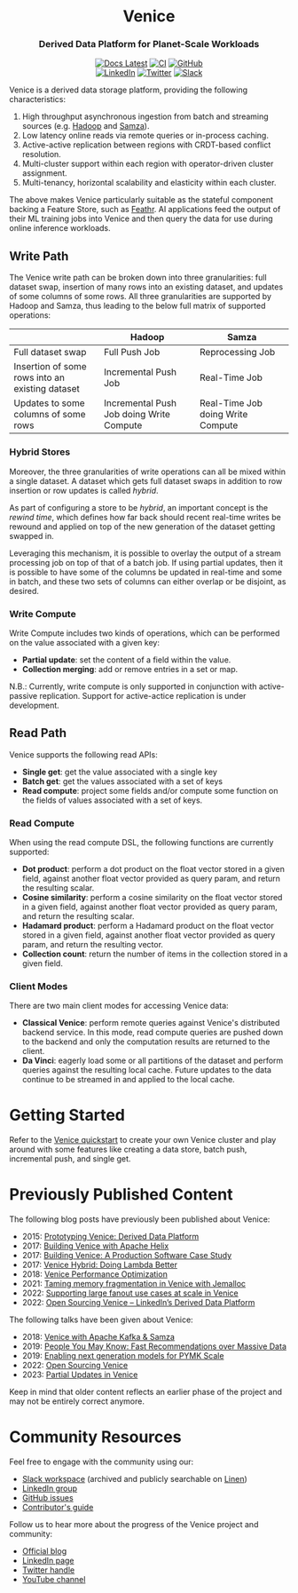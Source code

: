 <html>
    <h1 align="center">
      Venice
    </h1>
    <h3 align="center">
      Derived Data Platform for Planet-Scale Workloads<br/>
    </h3>
    <div align="center">
        <a href="https://venicedb.org/"><img src="https://img.shields.io/badge/docs-latest-blue.svg" alt="Docs Latest"></a>
        <a href="https://github.com/linkedin/venice/actions/workflows/gh-ci.yml"><img src="https://img.shields.io/github/actions/workflow/status/linkedin/venice/gh-ci.yml" alt="CI"></a>
        <a href="https://github.com/linkedin/venice"><img src="https://img.shields.io/badge/github-%23121011.svg?logo=github&logoColor=white" alt="GitHub"></a>
    </div>
    <div align="center">
        <a href="https://www.linkedin.com/company/venicedb/"><img src="https://img.shields.io/badge/linkedin-%230077B5.svg?logo=linkedin&logoColor=white" alt="LinkedIn"></a>
        <a href="https://twitter.com/VeniceDataBase"><img src="https://img.shields.io/badge/Twitter-%231DA1F2.svg?logo=Twitter&logoColor=white" alt="Twitter"></a>
        <a href="http://slack.venicedb.org"><img src="https://img.shields.io/badge/Slack-4A154B?logo=slack&logoColor=white" alt="Slack"></a>
    </div>
</html>

Venice is a derived data storage platform, providing the following characteristics:

1. High throughput asynchronous ingestion from batch and streaming sources (e.g. [Hadoop](https://github.com/apache/hadoop) and [Samza](https://github.com/apache/samza)).
2. Low latency online reads via remote queries or in-process caching.
3. Active-active replication between regions with CRDT-based conflict resolution.
4. Multi-cluster support within each region with operator-driven cluster assignment.
5. Multi-tenancy, horizontal scalability and elasticity within each cluster.

The above makes Venice particularly suitable as the stateful component backing a Feature Store, such as [Feathr](https://github.com/feathr-ai/feathr). AI applications feed the output of their ML training jobs into Venice and then query the data for use during online inference workloads.

Write Path
----------

The Venice write path can be broken down into three granularities: full dataset swap, insertion of many rows into an existing dataset, and updates of some columns of some rows. All three granularities are supported by Hadoop and Samza, thus leading to the below full matrix of supported operations:

|                                                 | Hadoop                                   | Samza                             |
| ----------------------------------------------- | ---------------------------------------- | --------------------------------- |
| Full dataset swap                               | Full Push Job                            | Reprocessing Job                  |
| Insertion of some rows into an existing dataset | Incremental Push Job                     | Real-Time Job                     |
| Updates to some columns of some rows            | Incremental Push Job doing Write Compute | Real-Time Job doing Write Compute |

### Hybrid Stores
Moreover, the three granularities of write operations can all be mixed within a single dataset. A dataset which gets full dataset swaps in addition to row insertion or row updates is called _hybrid_.

As part of configuring a store to be _hybrid_, an important concept is the _rewind time_, which defines how far back should recent real-time writes be rewound and applied on top of the new generation of the dataset getting swapped in.

Leveraging this mechanism, it is possible to overlay the output of a stream processing job on top of that of a batch job. If using partial updates, then it is possible to have some of the columns be updated in real-time and some in batch, and these two sets of columns can either overlap or be disjoint, as desired.

### Write Compute
Write Compute includes two kinds of operations, which can be performed on the value associated with a given key:

- **Partial update**: set the content of a field within the value.
- **Collection merging**: add or remove entries in a set or map.  

N.B.: Currently, write compute is only supported in conjunction with active-passive replication. Support for active-actice replication is under development. 

Read Path
---------

Venice supports the following read APIs:

- **Single get**: get the value associated with a single key
- **Batch get**: get the values associated with a set of keys
- **Read compute**: project some fields and/or compute some function on the fields of values associated with a set of keys.

### Read Compute
When using the read compute DSL, the following functions are currently supported:

- **Dot product**: perform a dot product on the float vector stored in a given field, against another float vector provided as query param, and return the resulting scalar.
- **Cosine similarity**: perform a cosine similarity on the float vector stored in a given field, against another float vector provided as query param, and return the resulting scalar.
- **Hadamard product**: perform a Hadamard product on the float vector stored in a given field, against another float vector provided as query param, and return the resulting vector.
- **Collection count**: return the number of items in the collection stored in a given field.

### Client Modes

There are two main client modes for accessing Venice data:

- **Classical Venice**: perform remote queries against Venice's distributed backend service. In this mode, read compute queries are pushed down to the backend and only the computation results are returned to the client. 
- **Da Vinci**: eagerly load some or all partitions of the dataset and perform queries against the resulting local cache. Future updates to the data continue to be streamed in and applied to the local cache.

# Getting Started
Refer to the [Venice quickstart](./quickstart/quickstart.md) to create your own Venice cluster and play around with some features like creating a data store, batch push, incremental push, and single get.

# Previously Published Content

The following blog posts have previously been published about Venice:

- 2015: [Prototyping Venice: Derived Data Platform](https://engineering.linkedin.com/distributed-systems/prototyping-venice-derived-data-platform)
- 2017: [Building Venice with Apache Helix](https://engineering.linkedin.com/blog/2017/02/building-venice-with-apache-helix)
- 2017: [Building Venice: A Production Software Case Study](https://engineering.linkedin.com/blog/2017/04/building-venice--a-production-software-case-study)
- 2017: [Venice Hybrid: Doing Lambda Better](https://engineering.linkedin.com/blog/2017/12/venice-hybrid--doing-lambda-better)
- 2018: [Venice Performance Optimization](https://engineering.linkedin.com/blog/2018/04/venice-performance-optimization)
- 2021: [Taming memory fragmentation in Venice with Jemalloc](https://engineering.linkedin.com/blog/2021/taming-memory-fragmentation-in-venice-with-jemalloc)
- 2022: [Supporting large fanout use cases at scale in Venice](https://engineering.linkedin.com/blog/2022/supporting-large-fanout-use-cases-at-scale-in-venice)
- 2022: [Open Sourcing Venice – LinkedIn’s Derived Data Platform](https://engineering.linkedin.com/blog/2022/open-sourcing-venice--linkedin-s-derived-data-platform)

The following talks have been given about Venice:

- 2018: [Venice with Apache Kafka & Samza](https://www.youtube.com/watch?v=Usz8E4S-hZE)
- 2019: [People You May Know: Fast Recommendations over Massive Data](https://www.infoq.com/presentations/recommendation-massive-data/)
- 2019: [Enabling next generation models for PYMK Scale](https://www.youtube.com/watch?v=znd-Q6IvCqY)
- 2022: [Open Sourcing Venice](https://www.youtube.com/watch?v=pJeg4V3JgYo)
- 2023: [Partial Updates in Venice](https://www.youtube.com/watch?v=WlfvpZuIa6Q&t=3880s)

Keep in mind that older content reflects an earlier phase of the project and may not be entirely correct anymore.

# Community Resources

Feel free to engage with the community using our:
- [Slack workspace](http://slack.venicedb.org) (archived and publicly searchable on [Linen](http://linen.venicedb.org))
- [LinkedIn group](https://www.linkedin.com/groups/14129519/)
- [GitHub issues](https://github.com/linkedin/venice/issues)
- [Contributor's guide](CONTRIBUTING.md)

Follow us to hear more about the progress of the Venice project and community:
- [Official blog](https://blog.venicedb.org)
- [LinkedIn page](https://www.linkedin.com/company/venicedb)
- [Twitter handle](https://twitter.com/VeniceDataBase)
- [YouTube channel](https://youtube.com/@venicedb)